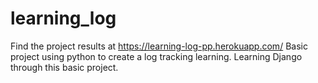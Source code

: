 # learning_log
Find the project results at https://learning-log-pp.herokuapp.com/
Basic project using python to create a log tracking learning.
Learning Django through this basic project.
